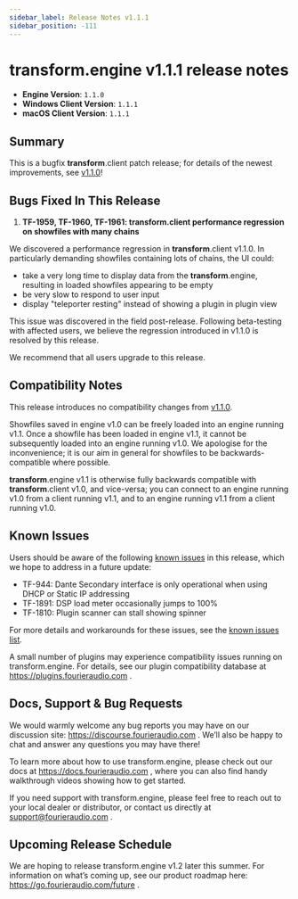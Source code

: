 ```yaml
---
sidebar_label: Release Notes v1.1.1
sidebar_position: -111
---
```


# transform.engine v1.1.1 release notes

- **Engine Version**: `1.1.0`
- **Windows Client Version**: `1.1.1`
- **macOS Client Version**: `1.1.1`

## Summary

This is a bugfix **transform**.client patch release; for details of the newest improvements, see
[v1.1.0](v1-1-0.md)!

## Bugs Fixed In This Release

1. **TF-1959, TF-1960, TF-1961: transform.client performance regression on showfiles with many chains**

  We discovered a performance regression in **transform**.client v1.1.0. In particularly demanding
  showfiles containing lots of chains, the UI could:

  - take a very long time to display data from the **transform**.engine, resulting in loaded showfiles
    appearing to be empty
  - be very slow to respond to user input
  - display "teleporter resting" instead of showing a plugin in plugin view

  This issue was discovered in the field post-release. Following beta-testing with affected users,
  we believe the regression introduced in v1.1.0 is resolved by this release.

We recommend that all users upgrade to this release.

## Compatibility Notes
This release introduces no compatibility changes from [v1.1.0](v1-1-0.md).

Showfiles saved in engine v1.0 can be freely loaded into an engine running v1.1. Once a showfile has
been loaded in engine v1.1, it cannot be subsequently loaded into an engine running v1.0. We
apologise for the inconvenience; it is our aim in general for showfiles to be backwards-compatible
where possible.

**transform**.engine v1.1 is otherwise fully backwards compatible with **transform**.client v1.0, and
vice-versa; you can connect to an engine running v1.0 from a client running v1.1, and to an engine
running v1.1 from a client running v1.0.

## Known Issues

Users should be aware of the following [known issues](/manual/known-issues) in this release, which
we hope to address in a future update:

* TF-944: Dante Secondary interface is only operational when using DHCP or Static IP addressing
* TF-1891: DSP load meter occasionally jumps to 100%
* TF-1810: Plugin scanner can stall showing spinner

For more details and workarounds for these issues, see the [known issues list](/manual/known-issues).

A small number of plugins may experience compatibility issues running on transform.engine.
For details, see our plugin compatibility database at https://plugins.fourieraudio.com .

## Docs, Support & Bug Requests

We would warmly welcome any bug reports you may have on our discussion site:
https://discourse.fourieraudio.com . We’ll also be happy to chat and answer any questions you may
have there!

To learn more about how to use transform.engine, please check out our docs at
https://docs.fourieraudio.com , where you can also find handy walkthrough videos showing how to get
started.

If you need support with transform.engine, please feel free to reach out to your local dealer or
distributor, or contact us directly at support@fourieraudio.com .

## Upcoming Release Schedule

We are hoping to release transform.engine v1.2 later this summer. For information on what’s
coming up, see our product roadmap here: https://go.fourieraudio.com/future .
